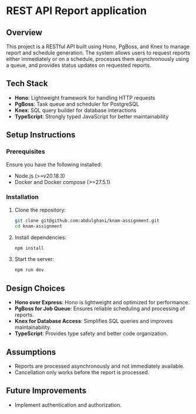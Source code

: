 # REST API Report application

## Overview
This project is a RESTful API built using Hono, PgBoss, and Knex to manage report and schedule generation. The system allows users to request reports either immediately or on a schedule, processes them asynchronously using a queue, and provides status updates on requested reports.

## Tech Stack
- **Hono**: Lightweight framework for handling HTTP requests
- **PgBoss**: Task queue and scheduler for PostgreSQL
- **Knex**: SQL query builder for database interactions
- **TypeScript**: Strongly typed JavaScript for better maintainability

## Setup Instructions
### Prerequisites
Ensure you have the following installed:
- Node.js (>=v20.18.3)
- Docker and Docker compose (>=27.5.1)

### Installation
1. Clone the repository:
   ```sh
   git clone git@github.com:abdulghani/knam-assignment.git
   cd knam-assignment
   ```
2. Install dependencies:
   ```sh
   npm install
   ```
3. Start the server:
   ```sh
   npm run dev
   ```

## Design Choices
- **Hono over Express**: Hono is lightweight and optimized for performance.
- **PgBoss for Job Queue**: Ensures reliable scheduling and processing of reports.
- **Knex for Database Access**: Simplifies SQL queries and improves maintainability.
- **TypeScript**: Provides type safety and better code organization.

## Assumptions
- Reports are processed asynchronously and not immediately available.
- Cancellation only works before the report is processed.

## Future Improvements
- Implement authentication and authorization.

